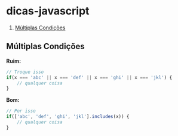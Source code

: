 # dicas-javascript

1. [Múltiplas Condições](#multiplas-condicoes)

## **Múltiplas Condições**

**Ruim:**

```javascript
// Troque isso
if(x === 'abc' || x === 'def' || x === 'ghi' || x === 'jkl') {
    // qualquer coisa
}
```

**Bom:**

```javascript
// Por isso
if(['abc', 'def', 'ghi', 'jkl'].includes(x)) {
    // qualquer coisa
}
```